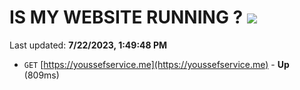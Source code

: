 # IS MY WEBSITE RUNNING ? [![](https://img.shields.io/static/v1?label=Sponsor&message=%E2%9D%A4&logo=GitHub&color=%23fe8e86)](https://github.com/sponsors/<username>)

Last updated: **7/22/2023, 1:49:48 PM**

- `GET` [https://youssefservice.me](https://youssefservice.me) - **Up** (809ms)
